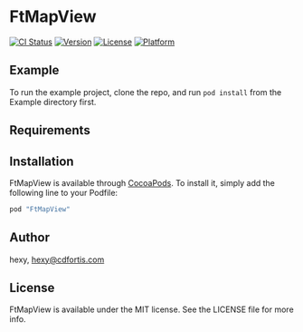 # FtMapView

[![CI Status](http://img.shields.io/travis/hexy/FtMapView.svg?style=flat)](https://travis-ci.org/hexy/FtMapView)
[![Version](https://img.shields.io/cocoapods/v/FtMapView.svg?style=flat)](http://cocoapods.org/pods/FtMapView)
[![License](https://img.shields.io/cocoapods/l/FtMapView.svg?style=flat)](http://cocoapods.org/pods/FtMapView)
[![Platform](https://img.shields.io/cocoapods/p/FtMapView.svg?style=flat)](http://cocoapods.org/pods/FtMapView)

## Example

To run the example project, clone the repo, and run `pod install` from the Example directory first.

## Requirements

## Installation

FtMapView is available through [CocoaPods](http://cocoapods.org). To install
it, simply add the following line to your Podfile:

```ruby
pod "FtMapView"
```

## Author

hexy, hexy@cdfortis.com

## License

FtMapView is available under the MIT license. See the LICENSE file for more info.

